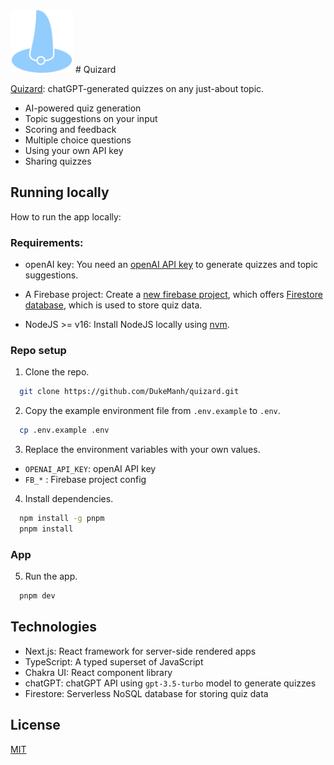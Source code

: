 <img src="./public/quizard.svg" alt="Quizard" width="100" />
# Quizard

[Quizard](quizard-kappa.vercel.app/): chatGPT-generated quizzes on any just-about topic.

- AI-powered quiz generation
- Topic suggestions on your input
- Scoring and feedback
- Multiple choice questions
- Using your own API key
- Sharing quizzes

## Running locally

How to run the app locally:

### Requirements:

- openAI key: You need an [openAI API key](https://platform.openai.com/account/api-keys) to generate quizzes and topic suggestions.

- A Firebase project: Create a [new firebase project](https://console.firebase.google.com/u/0/), which offers [Firestore database](https://firebase.google.com/docs/firestore), which is used to store quiz data.

- NodeJS >= v16: Install NodeJS locally using [nvm](https://github.com/nvm-sh/nvm).

### Repo setup

1. Clone the repo.

```sh
  git clone https://github.com/DukeManh/quizard.git
```

2. Copy the example environment file from `.env.example` to `.env`.

```sh
  cp .env.example .env
```

3. Replace the environment variables with your own values.

- `OPENAI_API_KEY`: openAI API key
- `FB_*` : Firebase project config

4. Install dependencies.

```sh
  npm install -g pnpm
  pnpm install
```

### App

5. Run the app.

```sh
  pnpm dev
```

## Technologies

- Next.js: React framework for server-side rendered apps
- TypeScript: A typed superset of JavaScript
- Chakra UI: React component library
- chatGPT: chatGPT API using `gpt-3.5-turbo` model to generate quizzes
- Firestore: Serverless NoSQL database for storing quiz data

## License

[MIT](https://choosealicense.com/licenses/mit/)
